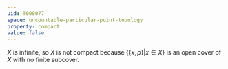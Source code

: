 ```yaml
---
uid: T000077
space: uncountable-particular-point-topology
property: compact
value: false
---
```

$X$ is infinite, so $X$ is not compact because $\{ \{x,p\} | x \in X\}$ is an open cover of $X$ with no finite subcover.

